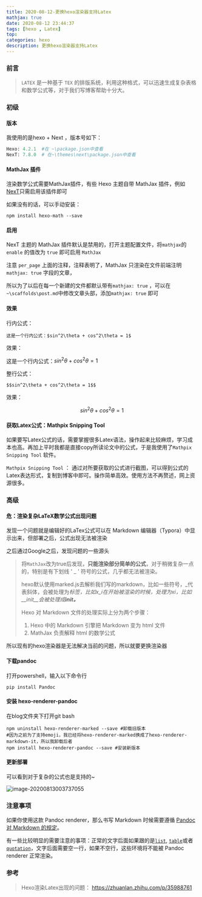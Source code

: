 ```yaml
---
title: 2020-08-12-更换hexo渲染器支持Latex
mathjax: true
date: 2020-08-12 23:44:37
tags: [hexo , Latex]
top: 
categories: hexo 
description: 更换hexo渲染器支持Latex
---
```


### 前言

> `LATEX` 是一种基于 `TEX` 的排版系统，利用这种格式，可以迅速生成复杂表格和数学公式等，对于我们写博客帮助十分大。

### 初级

#### 版本

我使用的是hexo +  Next ，版本号如下：

```python
Hexo: 4.2.1  #在 ~\package.json中查看
NexT: 7.8.0  # 在~\themes\next\package.json中查看
```

#### MathJax 插件

渲染数学公式需要MathJax插件，有些 Hexo 主题自带 MathJax 插件，例如 [NexT](http://theme-next.iissnan.com/)只需启用该插件即可

如果没有的话，可以手动安装：

```
npm install hexo-math --save
```

#### 启用

NexT 主题的 MathJax 插件默认是禁用的，打开主题配置文件，将`mathjax`的`enable` 的值改为 `true` 即可启用 `MathJax`

注意 `per_page` 上面的注释，注释表明了，MathJax 只渲染在文件前端注明 `mathjax: true` 字段的文章，

所以为了以后在每一个新建的文件都默认带有`mathjax: true` ，可以在`~\scaffolds\post.md`中修改文章头部，添加`mathjax: true` 即可



#### 效果

行内公式：

```
这是一个行内公式：$sin^2\theta + cos^2\theta = 1$
```

效果：

这是一个行内公式：$sin^2\theta + cos^2\theta = 1$

整行公式：

```
$$sin^2\theta + cos^2\theta = 1$$
```

效果：

$$sin^2\theta + cos^2\theta = 1$$



#### 获取Latex公式：Mathpix Snipping Tool

如果要写Latex公式的话，需要掌握很多Latex语法，操作起来比较麻烦，学习成本也高。再加上平时我都是直接copy所读论文中的公式，于是我使用了`Mathpix Snipping Tool` 软件。

`Mathpix Snipping Tool` ： 通过对所要获取的公式进行截图，可以得到公式的Latex表达形式，复制到博客中即可。操作简单高效。使用方法不再赘述，网上资源很多。



### 高级

#### 危：渲染复杂LaTeX数学公式出现问题

发现一个问题就是编辑好的LaTex公式可以在 Markdown 编辑器（Typora）中显示出来，但部署之后，公式出现无法被渲染

之后通过Google之后，发现问题的一些源头

> 将`MathJax`改为true后发现，**只能渲染部分简单的公式**，对于稍微复杂一点的，特别是有下划线 ' _ ' 符号的公式，几乎都无法被渲染。
>
> hexo默认使用marked.js去解析我们写的markdown，比如一些符号，_代表斜体，会被处理为*标签，比如x_i在开始被渲染的时候，处理为xi，比如__init__会被处理成**init。***
>
> 
>
> Hexo 对 Markdown 文件的处理实际上分为两个步骤：
>
> 1. Hexo 中的 Markdown 引擎把 Markdown 变为 html 文件
> 2. MathJax 负责解释 html 的数学公式

所以现有的hexo渲染器是无法解决当前的问题，所以就要更换渲染器

#### 下载pandoc

打开powershell，输入以下命令行

```shell
pip install Pandoc
```



#### 安装 hexo-renderer-pandoc

在blog文件夹下打开git bash

```shell
npm uninstall hexo-renderer-marked --save #卸载旧版本
#因为之前为了支持emoji，我已经将hexo-renderer-marked换成了hexo-renderer-markdown-it，所以我卸载后者
npm install hexo-renderer-pandoc --save #安装新版本
```



#### 更新部署

可以看到对于复杂的公式也是支持的~

![image-20200813003737055](https://i.loli.net/2020/08/13/cXzadkQeCvAIwfB.png)



### 注意事项

如果你使用这款 Pandoc renderer，那么书写 Markdown 时候需要遵循 [Pandoc 对 Markdown 的规定](https://pandoc.org/MANUAL.html#pandocs-markdown)。

有一些比较明显的需要注意的事项：正常的文字后面如果跟的是[`list`](https://github.com/adam-p/markdown-here/wiki/Markdown-Cheatsheet#lists), [`table`](https://github.com/adam-p/markdown-here/wiki/Markdown-Cheatsheet#tables)或者[`quotation`](https://github.com/adam-p/markdown-here/wiki/Markdown-Cheatsheet#blockquotes)，文字后面需要空一行，如果不空行，这些环境将不能被 Pandoc renderer 正常渲染。



### 参考

> Hexo渲染Latex出现的问题：  https://zhuanlan.zhihu.com/p/35988761
>
> 